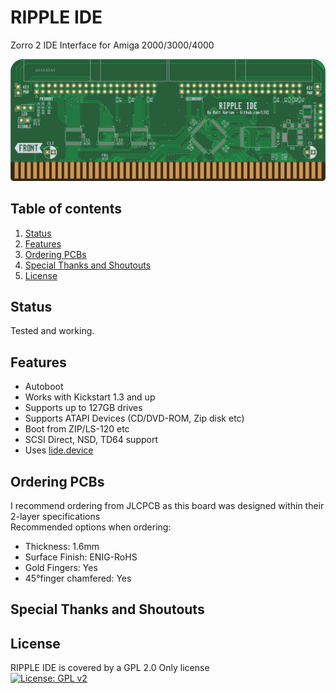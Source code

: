 # RIPPLE IDE

Zorro 2 IDE Interface for Amiga 2000/3000/4000

![PCB](Docs/PCB.png?raw=True)

## Table of contents
1. [Status](#status)
2. [Features](#features)
3. [Ordering PCBs](#ordering-pcbs)
6. [Special Thanks and Shoutouts](#special-thanks-and-shoutouts)
7. [License](#license)

## Status
Tested and working.

## Features
* Autoboot
* Works with Kickstart 1.3 and up
* Supports up to 127GB drives
* Supports ATAPI Devices (CD/DVD-ROM, Zip disk etc)
* Boot from ZIP/LS-120 etc
* SCSI Direct, NSD, TD64 support
* Uses [lide.device](https://github.com/LIV2/lide.device)


## Ordering PCBs
I recommend ordering from JLCPCB as this board was designed within their 2-layer specifications  
Recommended options when ordering:
* Thickness: 1.6mm
* Surface Finish: ENIG-RoHS
* Gold Fingers: Yes
* 45°finger chamfered: Yes


## Special Thanks and Shoutouts

## License
RIPPLE IDE is covered by a GPL 2.0 Only license  
[![License: GPL v2](https://img.shields.io/badge/License-GPL_v2-blue.svg)](https://www.gnu.org/licenses/old-licenses/gpl-2.0.en.html)

